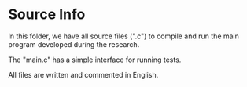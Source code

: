 # Source Info

In this folder, we have all source files (".c") to compile and run the main program developed during the research.

The "main.c" has a simple interface for running tests.

All files are written and commented in English.
